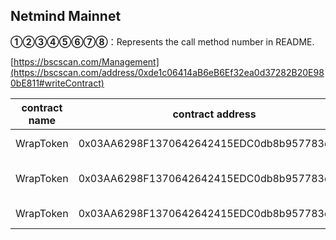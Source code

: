 ## Netmind Mainnet

**①②③④⑤⑥⑦⑧**：Represents the call method number in README.

[https://bscscan.com/Management](https://bscscan.com/address/0xde1c06414aB6eB6Ef32ea0d37282B20E980bE811#writeContract)

|contract name|contract address|Proposal ID|Operating Instructions|invoke methods|parameter invocation|
| --- | --- | --- |--- | --- |---|
|      WrapToken    |   0x03AA6298F1370642642415EDC0db8b957783e8D6 |      | **⑥**Upgrade Contract  | upgrad |   0x93EF4Aa4bcEE55Fc5161Fb4217FA9259709e9a02  |
|      WrapToken    |   0x03AA6298F1370642642415EDC0db8b957783e8D6 |      | **③** withdraw Tokens | withdrawTokens |    0x0e8cc705000000000000000000000000000000000000000000000000000000000000004000000000000000000000000058d37fddab1059692e5c40fa562570e49be6552800000000000000000000000000000000000000000000000000000000000000040000000000000000000000008ac76a51cc950d9822d68b83fe1ad97b32cd580d00000000000000000000000055d398326f99059ff775485246999027b319795500000000000000000000000003aa6298f1370642642415edc0db8b957783e8d60000000000000000000000000e09fabb73bd3ade0a17ecc321fd13a19e81ce82  |
|      WrapToken    |   0x03AA6298F1370642642415EDC0db8b957783e8D6 |      | **⑥**Upgrade Contract  | upgrad |   0xdf042f5cefc40750ed898e5b8008f4f5b97f6130  |
